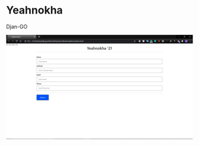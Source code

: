 # Yeahnokha

Djan-GO

![alt text](https://github.com/SuperGops7/Yeahnokha/blob/main/HomePageCSS.JPG?raw=true)
